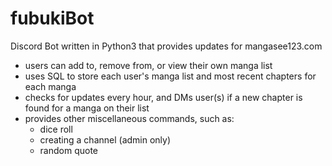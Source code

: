 # fubukiBot
Discord Bot written in Python3 that provides updates for mangasee123.com
- users can add to, remove from, or view their own manga list
- uses SQL to store each user's manga list and most recent chapters for each manga
- checks for updates every hour, and DMs user(s) if a new chapter is found for a manga on their list
- provides other miscellaneous commands, such as:
    - dice roll
    - creating a channel (admin only)
    - random quote